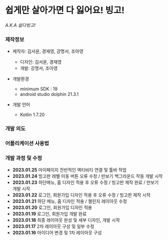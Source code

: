# 쉽게만 살아가면 다 잃어요! 빙고!
*A.K.A 쉽다빙고!*


### 제작정보
- 제작자: 김서윤, 경재영, 강명서, 조아영
  - 디자인: 김서윤, 경재영
  - 개발: 강명서, 조아영  
  
- 개발환경
  - minimum SDK : 19
  - android studio dolphin 21.3.1
  
- 개발 언어
  - Kotlin 1.7.20
  
### 개발 의도

### 어플리케이션 사용법

### 개발 과정 및 수정
- **2023.01.25** 마이페이지 전반적인 액티비티 연결 및 툴바 작업    
- **2023.01.24** 빙고판 레벨 이동 버튼 오류 수정 / 만보기 백그라운드 작동 개발 시작
- **2023.01.23** 하단메뉴, 홈 디자인 적용 후 오류 수정 / 빙고판 제작 완료 / 만보기 개발 시작        
- **2023.01.22** 로그인, 회원가입 디자인 적용 후 오류 수정 / 빙고판 제작 시작     
- **2023.01.21** 하단 메뉴, 홈 디자인 적용 / 챌린지 레이아웃 수정    
- **2023.01.20** 로그인, 회원가입 디자인 적용          
- **2023.01.19** 로그인, 회원가입 개발 완료      
- **2023.01.18** 최종 레이아웃 완성 및 세부 디자인, 개발 시작        
- **2023.01.17** 2차 레이아웃 구성 및 일부 수정     
- **2023.01.16** 아이디어 변경 및 1차 레이아웃 구성    
